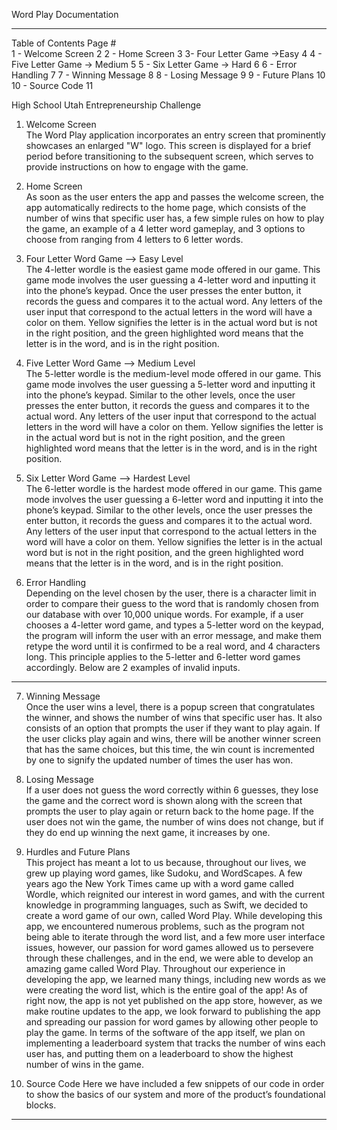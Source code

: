 Word Play Documentation
_____________________________________________________________________________________________




Table of Contents                                                                    Page        #                 
    1 - Welcome Screen                                                                                     2
    2 - Home Screen                                                                                             3
    3- Four Letter Game →Easy                                                                            4
    4 - Five Letter Game → Medium                                                                    5
    5 - Six Letter Game → Hard                                                                                     6
    6 - Error Handling                                                                                      7
    7 - Winning Message                                                                                             8
    8 - Losing Message                                                                                             9
    9 - Future Plans                                                                                                    10
   10  - Source Code                                                                                            11






High School Utah Entrepreneurship Challenge








1. Welcome Screen         
The Word Play application incorporates an entry screen that prominently showcases an enlarged "W" logo. This screen is displayed for a brief period before transitioning to the subsequent screen, which serves to provide instructions on how to engage with the game.


  

2.  Home  Screen         
As soon as the user enters the app and passes the welcome screen, the app automatically redirects to the home page, which consists of the number of wins that specific user has, a few simple rules on how to play the game, an example of a 4 letter word gameplay, and 3 options to choose from ranging from 4 letters to 6 letter words. 
  

                






3.  Four Letter Word Game —> Easy Level          
The 4-letter wordle is the easiest game mode offered in our game. This game mode involves the user guessing a 4-letter word and inputting it into the phone’s keypad. Once the user presses the enter button, it records the guess and compares it to the actual word. Any letters of the user input that correspond to the actual letters in the word will have a color on them. Yellow signifies the letter is in the actual word but is not in the right position, and the green highlighted word means that the letter is in the word, and is in the right position. 


  

4.  Five Letter Word Game —> Medium Level          
The 5-letter wordle is the medium-level mode offered in our game. This game mode involves the user guessing a 5-letter word and inputting it into the phone’s keypad. Similar to the other levels, once the user presses the enter button, it records the guess and compares it to the actual word. Any letters of the user input that correspond to the actual letters in the word will have a color on them. Yellow signifies the letter is in the actual word but is not in the right position, and the green highlighted word means that the letter is in the word, and is in the right position. 


  



5.  Six Letter Word Game —> Hardest Level          
The 6-letter wordle is the hardest mode offered in our game. This game mode involves the user guessing a 6-letter word and inputting it into the phone’s keypad. Similar to the other levels, once the user presses the enter button, it records the guess and compares it to the actual word. Any letters of the user input that correspond to the actual letters in the word will have a color on them. Yellow signifies the letter is in the actual word but is not in the right position, and the green highlighted word means that the letter is in the word, and is in the right position. 


  

6.  Error Handling        
Depending on the level chosen by the user, there is a character limit in order to compare their guess to the word that is randomly chosen from our database with over 10,000 unique words. For example, if a user chooses a 4-letter word game, and types a 5-letter word on the keypad, the program will inform the user with an error message, and make them retype the word until it is confirmed to be a real word, and 4 characters long. This principle applies to the 5-letter and 6-letter word games accordingly. Below are 2 examples of invalid inputs.
  
                          


________________


7.  Winning Message        
Once the user wins a level, there is a popup screen that congratulates the winner, and shows the number of wins that specific user has. It also consists of an option that prompts the user if they want to play again. If the user clicks play again and wins, there will be another winner screen that has the same choices, but this time, the win count is incremented by one to signify the updated number of times the user has won. 


  

8.  Losing Message        
If a user does not guess the word correctly within 6 guesses, they lose the game and the correct word is shown along with the screen that prompts the user to play again or return back to the home page. If the user does not win the game, the number of wins does not change, but if they do end up winning the next game, it increases by one. 


  



9.  Hurdles and Future Plans        
This project has meant a lot to us because, throughout our lives, we grew up playing word games, like Sudoku, and WordScapes. A few years ago the New York Times came up with a word game called Wordle, which reignited our interest in word games, and with the current knowledge in programming languages, such as Swift, we decided to create a word game of our own, called Word Play.
While developing this app, we encountered numerous problems, such as the program not being able to iterate through the word list, and a few more user interface issues, however, our passion for word games allowed us to persevere through these challenges, and in the end, we were able to develop an amazing game called  Word Play. Throughout our experience in developing the app, we learned many things, including new words as we were creating the word list, which is the entire goal of the app!
        As of right now, the app is not yet published on the app store, however, as we make routine updates to the app, we look forward to publishing the app and spreading our passion for word games by allowing other people to play the game. In terms of the software of the app itself, we plan on implementing a leaderboard system that tracks the number of wins each user has, and putting them on a leaderboard to show the highest number of wins in the game. 














10.  Source Code
Here we have included a few snippets of our code in order to show the basics of our system and more of the product’s foundational blocks. 
  

  
  
  

_____________________________________________________________________________________________
